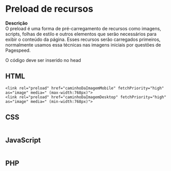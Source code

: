 # Preload de recursos

 **Descrição**  
O preload é uma forma de pré-carregamento de recursos como imagens, scripts, folhas de estilo e outros elementos que serão necessários para exibir o conteúdo da página. Esses recursos serão carregados primeiros, normalmente usamos essa técnicas nas imagens iniciais por questões de Pagespeed.

O código deve ser inserido no head

## HTML
```
<link rel="preload" href="caminhoDaImagemMobile" fetchPriority="high"  as="image" media=" (max-width:768px)">
<link rel="preload" href="caminhoDaImagemDesktop" fetchPriority="high" as="image" media=" (min-width:768px)">
```
## CSS
```
```
## JavaScript
```
```
## PHP
```
```
